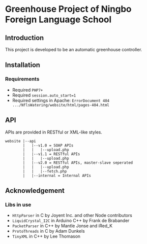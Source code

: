 # Greenhouse Project of Ningbo Foreign Language School
## Introduction
This project is developed to be an automatic greenhouse controller.
## Installation
### Requirements
* Required `PHP7+`
* Required `session.auto_start=1`
* Required settings in Apache: `ErrorDocument 404 .../NflsWatering/website/html/pages-404.html`
## API
APIs are provided in RESTful or XML-like styles.
```
website |--api
        |   |--v1.0 = SOAP APIs
        |   |   |--upload.php
        |   |--v1.1 = RESTful APIs
        |   |   |--upload.php
        |   |--v2.0 = RESTful APIs, master-slave seperated
        |   |   |--upload.php
        |   |   |--fetch.php
        |   |--internal = Internal APIs
```
## Acknowledgement
### Libs in use
* `HttpParser` in C by Joyent Inc. and other Node contributors
* `LiquidCrystal_I2C` in Arduino C++ by Frank de Brabander
* `PacketParser` in C++ by Mantle Jonse and iRed_K
* `ProtoThreads` in C by Adam Dunkels
* `TinyXML` in C++ by Lee Thomason